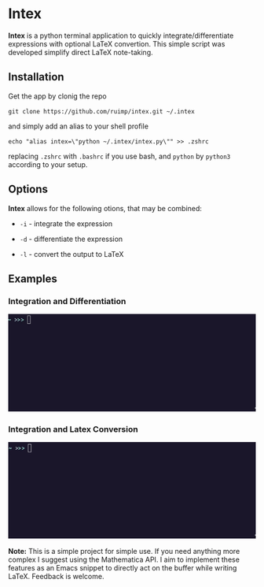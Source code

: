 # Intex

__Intex__ is a python terminal application to quickly integrate/differentiate expressions with optional LaTeX convertion. This simple script was developed simplify direct LaTeX note-taking.

## Installation

Get the app by clonig the repo
   
    git clone https://github.com/ruimp/intex.git ~/.intex

and simply add an alias to your shell profile

    echo "alias intex=\"python ~/.intex/intex.py\"" >> .zshrc

replacing `.zshrc` with `.bashrc` if you use bash, and `python` by `python3` according to your setup.

## Options

__Intex__ allows for the following otions, that may be combined:

- `-i` - integrate the expression

- `-d` - differentiate the expression

- `-l` - convert the output to LaTeX

## Examples

### Integration and Differentiation

![gif1](Animations/integ_diff.gif)

### Integration and Latex Conversion

![gif1](Animations/integ_latex.gif)

__Note:__ This is a simple project for simple use. If you need anything more complex I suggest using the Mathematica API. I aim to implement these features as an Emacs snippet to directly act on the buffer while writing LaTeX. Feedback is welcome.

